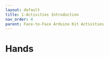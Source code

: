 ```yaml
---
layout: default
title: 1-Activities Introduction
nav_order: 4
parent: Face-to-Face Arduino Kit Activities
---
```

# Hands

